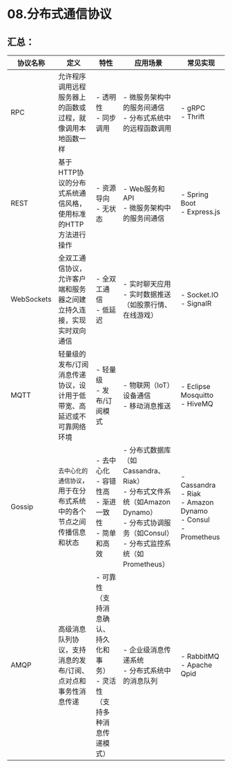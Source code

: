 # 08.分布式通信协议


## 汇总：
| 协议名称 | 定义 | 特性 | 应用场景 | 常见实现 |
| -- | -- | -- | -- | -- |
| RPC | 允许程序调用远程服务器上的函数或过程，就像调用本地函数一样 | - 透明性<br>- 同步调用 | - 微服务架构中的服务间通信<br>- 分布式系统中的远程函数调用 | - gRPC<br>- Thrift |
| REST | 基于HTTP协议的分布式系统通信风格，使用标准的HTTP方法进行操作 | - 资源导向<br>- 无状态 | - Web服务和API<br>- 微服务架构中的服务间通信 | - Spring Boot<br>- Express.js |
| WebSockets | 全双工通信协议，允许客户端和服务器之间建立持久连接，实现实时双向通信 | - 全双工通信<br>- 低延迟 | - 实时聊天应用<br>- 实时数据推送（如股票行情、在线游戏） | - Socket.IO<br>- SignalR |
| MQTT | 轻量级的发布/订阅消息传递协议，设计用于低带宽、高延迟或不可靠网络环境 | - 轻量级<br>- 发布/订阅模式 | - 物联网（IoT）设备通信<br>- 移动消息推送 | - Eclipse Mosquitto<br>- HiveMQ |
| Gossip | `去中心化的通信协议`，用于在分布式系统中的各个节点之间传播信息和状态 | - 去中心化<br>- 容错性高<br>- 渐进一致性<br>- 简单和高效 | - 分布式数据库（如Cassandra、Riak）<br>- 分布式文件系统（如Amazon Dynamo）<br>- 分布式协调服务（如Consul）<br>- 分布式监控系统（如Prometheus） | - Cassandra<br>- Riak<br>- Amazon Dynamo<br>- Consul<br>- Prometheus |
| AMQP | 高级消息队列协议，支持消息的发布/订阅、点对点和事务性消息传递 | - 可靠性（支持消息确认、持久化和事务）<br>- 灵活性（支持多种消息传递模式） | - 企业级消息传递系统<br>- 分布式系统中的消息队列 | - RabbitMQ<br>- Apache Qpid |